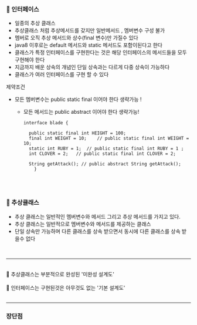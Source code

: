 ### 🔹 인터페이스

- 일종의 추상 클래스
- 추상클래스 처럼 추상메서드를 갖지만 일반메서드 , 멤버변수 구성 불가
- 멤버로 오직 추상 메서드와 상수(final 변수)만 가질수 있다
- java8 이후로는 default 메서드와 static 메서드도 포함이된다고 한다
- 클래스가 특정 인터페이스를 구현한다는 것은 해당 인터페이스의 메서드들을 모두 구현해야 한다
- 지금까지 배운 상속의 개념인 단일 상속과는 다르게 다중 상속이 가능하다
- 클래스가 여러 인터페이스를 구현 할 수 있다

제약조건
<br>

* 모든 멤버변수는 public static final 이어야 한다 생략가능 !
    * 모든 메서드는 public abstract 이어야 한다 생략가능!

          interface blade {

            public static final int HEIGHT = 100;
            final int WEIGHT = 10;    // public static final int WEIGHT = 10;
            static int RUBY = 1;  // public static final int RUBY = 1 ;
            int CLOVER = 2;   // public static final int CLOVER = 2;

            String getAttack(); // public abstract String getAttack();
              }

<br><br>

### 🔹 추상클래스

- 추상 클래스는 일반적인 멤버변수와 메서드 그리고 추상 메서드를 가지고 있다.
- 추상 클래스는 일반적으로 멤버변수와 메서드를 제공하는 클래스
- 단일 상속만 가능하며 다른 클래스를 상속 받으면서 동시에 다른 클래스를 상속 받을수 없다

<br>

-----
<br>
📌 추상클래스는 부분적으로 완성된 '미완성 설계도'
<br><br>
📌 인터페이스는 구현된것은 아무것도 없는 '기본 설계도'
<br><br>

----

### 장단점


